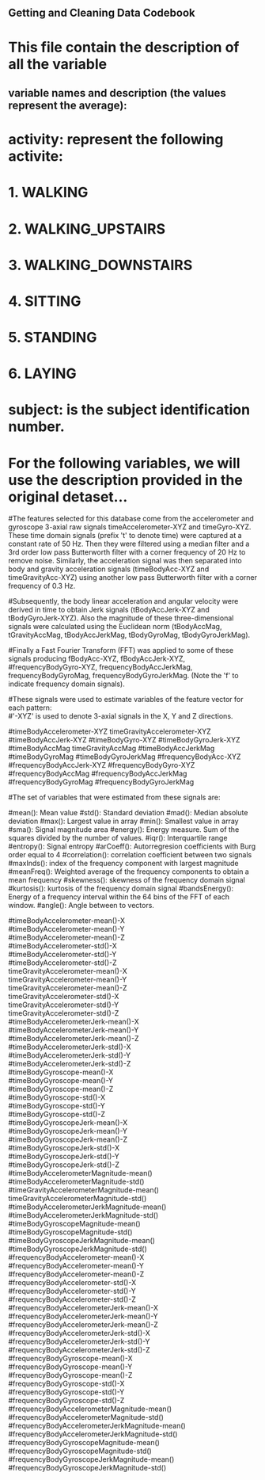 ## Getting and Cleaning Data Codebook
# This file contain the description of all the variable


## variable names and description (the values represent the average):

# activity: represent the following activite:
#  1. WALKING
#  2. WALKING_UPSTAIRS
#  3. WALKING_DOWNSTAIRS
#  4. SITTING
#  5. STANDING
#  6. LAYING

# subject: is the subject identification number. 
# For the following variables, we will use the description provided in the original detaset...
#The features selected for this database come from the accelerometer and gyroscope 3-axial raw signals timeAccelerometer-XYZ and timeGyro-XYZ. These time domain signals (prefix 't' to denote time) were captured at a constant rate of 50 Hz. Then they were filtered using a median filter and a 3rd order low pass Butterworth filter with a corner frequency of 20 Hz to remove noise. Similarly, the acceleration signal was then separated into body and gravity acceleration signals (timeBodyAcc-XYZ and timeGravityAcc-XYZ) using another low pass Butterworth filter with a corner frequency of 0.3 Hz. 

#Subsequently, the body linear acceleration and angular velocity were derived in time to obtain Jerk signals (tBodyAccJerk-XYZ and tBodyGyroJerk-XYZ). Also the magnitude of these three-dimensional signals were calculated using the Euclidean norm (tBodyAccMag, tGravityAccMag, tBodyAccJerkMag, tBodyGyroMag, tBodyGyroJerkMag). 

#Finally a Fast Fourier Transform (FFT) was applied to some of these signals producing fBodyAcc-XYZ, fBodyAccJerk-XYZ, #frequencyBodyGyro-XYZ, frequencyBodyAccJerkMag, frequencyBodyGyroMag, frequencyBodyGyroJerkMag. (Note the 'f' to indicate frequency domain signals). 

#These signals were used to estimate variables of the feature vector for each pattern:  
#'-XYZ' is used to denote 3-axial signals in the X, Y and Z directions.

#timeBodyAccelerometer-XYZ
timeGravityAccelerometer-XYZ
#timeBodyAccJerk-XYZ
#timeBodyGyro-XYZ
#timeBodyGyroJerk-XYZ
#timeBodyAccMag
timeGravityAccMag
#timeBodyAccJerkMag
#timeBodyGyroMag
#timeBodyGyroJerkMag
#frequencyBodyAcc-XYZ
#frequencyBodyAccJerk-XYZ
#frequencyBodyGyro-XYZ
#frequencyBodyAccMag
#frequencyBodyAccJerkMag
#frequencyBodyGyroMag
#frequencyBodyGyroJerkMag

#The set of variables that were estimated from these signals are: 

#mean(): Mean value
#std(): Standard deviation
#mad(): Median absolute deviation 
#max(): Largest value in array
#min(): Smallest value in array
#sma(): Signal magnitude area
#energy(): Energy measure. Sum of the squares divided by the number of values. 
#iqr(): Interquartile range 
#entropy(): Signal entropy
#arCoeff(): Autorregresion coefficients with Burg order equal to 4
#correlation(): correlation coefficient between two signals
#maxInds(): index of the frequency component with largest magnitude
#meanFreq(): Weighted average of the frequency components to obtain a mean frequency
#skewness(): skewness of the frequency domain signal 
#kurtosis(): kurtosis of the frequency domain signal 
#bandsEnergy(): Energy of a frequency interval within the 64 bins of the FFT of each window.
#angle(): Angle between to vectors.


#timeBodyAccelerometer-mean()-X                 
#timeBodyAccelerometer-mean()-Y                
#timeBodyAccelerometer-mean()-Z                 
#timeBodyAccelerometer-std()-X                 
#timeBodyAccelerometer-std()-Y                  
#timeBodyAccelerometer-std()-Z                 
timeGravityAccelerometer-mean()-X              
timeGravityAccelerometer-mean()-Y             
timeGravityAccelerometer-mean()-Z              
timeGravityAccelerometer-std()-X              
timeGravityAccelerometer-std()-Y               
timeGravityAccelerometer-std()-Z              
#timeBodyAccelerometerJerk-mean()-X             
#timeBodyAccelerometerJerk-mean()-Y            
#timeBodyAccelerometerJerk-mean()-Z             
#timeBodyAccelerometerJerk-std()-X             
#timeBodyAccelerometerJerk-std()-Y              
#timeBodyAccelerometerJerk-std()-Z             
#timeBodyGyroscope-mean()-X                     
#timeBodyGyroscope-mean()-Y                    
#timeBodyGyroscope-mean()-Z                     
#timeBodyGyroscope-std()-X                     
#timeBodyGyroscope-std()-Y                      
#timeBodyGyroscope-std()-Z                     
#timeBodyGyroscopeJerk-mean()-X                 
#timeBodyGyroscopeJerk-mean()-Y                
#timeBodyGyroscopeJerk-mean()-Z                 
#timeBodyGyroscopeJerk-std()-X                 
#timeBodyGyroscopeJerk-std()-Y                  
#timeBodyGyroscopeJerk-std()-Z                 
#timeBodyAccelerometerMagnitude-mean()          
#timeBodyAccelerometerMagnitude-std()          
#timeGravityAccelerometerMagnitude-mean()       
timeGravityAccelerometerMagnitude-std()       
#timeBodyAccelerometerJerkMagnitude-mean()      
#timeBodyAccelerometerJerkMagnitude-std()      
#timeBodyGyroscopeMagnitude-mean()              
#timeBodyGyroscopeMagnitude-std()              
#timeBodyGyroscopeJerkMagnitude-mean()          
#timeBodyGyroscopeJerkMagnitude-std()          
#frequencyBodyAccelerometer-mean()-X            
#frequencyBodyAccelerometer-mean()-Y           
#frequencyBodyAccelerometer-mean()-Z            
#frequencyBodyAccelerometer-std()-X            
#frequencyBodyAccelerometer-std()-Y             
#frequencyBodyAccelerometer-std()-Z            
#frequencyBodyAccelerometerJerk-mean()-X        
#frequencyBodyAccelerometerJerk-mean()-Y       
#frequencyBodyAccelerometerJerk-mean()-Z        
#frequencyBodyAccelerometerJerk-std()-X        
#frequencyBodyAccelerometerJerk-std()-Y         
#frequencyBodyAccelerometerJerk-std()-Z        
#frequencyBodyGyroscope-mean()-X                
#frequencyBodyGyroscope-mean()-Y               
#frequencyBodyGyroscope-mean()-Z                
#frequencyBodyGyroscope-std()-X                
#frequencyBodyGyroscope-std()-Y                 
#frequencyBodyGyroscope-std()-Z                
#frequencyBodyAccelerometerMagnitude-mean()     
#frequencyBodyAccelerometerMagnitude-std()     
#frequencyBodyAccelerometerJerkMagnitude-mean() 
#frequencyBodyAccelerometerJerkMagnitude-std() 
#frequencyBodyGyroscopeMagnitude-mean()         
#frequencyBodyGyroscopeMagnitude-std()         
#frequencyBodyGyroscopeJerkMagnitude-mean()     
#frequencyBodyGyroscopeJerkMagnitude-std()     
